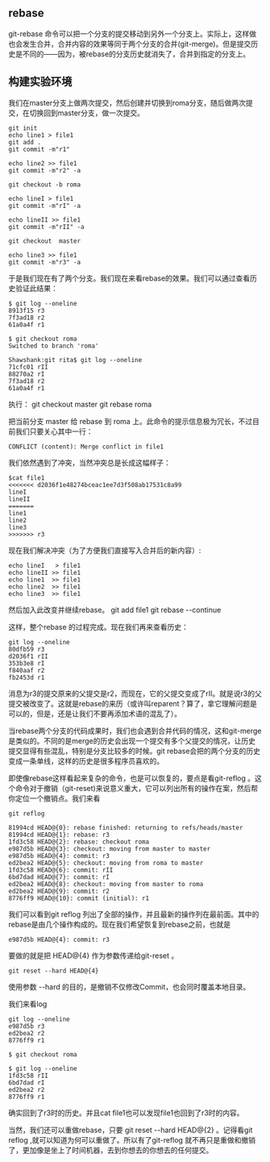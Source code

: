## rebase 

git-rebase 命令可以把一个分支的提交移动到另外一个分支上。实际上，这样做也会发生合并，合并内容的效果等同于两个分支的合并(git-merge)。但是提交历史是不同的——因为，被rebase的分支历史就消失了，合并到指定的分支上。

## 构建实验环境

我们在master分支上做两次提交，然后创建并切换到roma分支，随后做两次提交，在切换回到master分支，做一次提交。

    git init 
    echo line1 > file1
    git add .
    git commit -m"r1"

	echo line2 >> file1
    git commit -m"r2" -a
    
    git checkout -b roma

    echo lineI > file1
    git commit -m"rI" -a

	echo lineII >> file1
    git commit -m"rII" -a

	git checkout  master

	echo line3 >> file1
    git commit -m"r3" -a

于是我们现在有了两个分支。我们现在来看rebase的效果。我们可以通过查看历史验证此结果：

    $ git log --oneline
    8913f15 r3
    7f3ad18 r2
    61a0a4f r1
    
    $ git checkout roma
    Switched to branch 'roma'
    
    Shawshank:git rita$ git log --oneline
    71cfc01 rII
    88270a2 rI
    7f3ad18 r2
    61a0a4f r1

执行：
    git checkout master
    git rebase roma


把当前分支 master 给 rebase 到 roma 上。此命令的提示信息极为冗长，不过目前我们只要关心其中一行：

    CONFLICT (content): Merge conflict in file1

我们依然遇到了冲突，当然冲突总是长成这幅样子：

    $cat file1
    <<<<<<< d2036f1e48274bceac1ee7d3f508ab17531c8a99
    lineI
    lineII
    =======
    line1
    line2
    line3
    >>>>>>> r3

现在我们解决冲突（为了方便我们直接写入合并后的新内容）:

    echo lineI   > file1
    echo lineII >> file1
    echo line1  >> file1
    echo line2  >> file1 
    echo line3  >> file1

然后加入此改变并继续rebase。
    git add file1
    git rebase --continue
    

这样，整个rebase 的过程完成。现在我们再来查看历史：

    git log --oneline
    80dfb59 r3
    d2036f1 rII
    353b3e8 rI
    f840aaf r2
    fb2453d r1

消息为r3的提交原来的父提交是r2，而现在，它的父提交变成了rII。就是说r3的父提交被改变了。这就是rebase的来历（或许叫reparent？算了，拿它理解问题是可以的，但是，还是让我们不要再添加术语的混乱了）。

当rebase两个分支的代码成果时，我们也会遇到合并代码的情况，这和git-merge是类似的。不同的是merge的历史会出现一个提交有多个父提交的情况，让历史提交显得有些混乱，特别是分支比较多的时候。git rebase会把的两个分支的历史变成一条单线，这样的历史是很多程序员喜欢的。

即使像rebase这样看起来复杂的命令，也是可以恢复的，要点是看git-reflog 。这个命令对于撤销（git-reset)来说意义重大，它可以列出所有的操作在案，然后帮你定位一个撤销点。我们来看

    git reflog

    81994cd HEAD@{0}: rebase finished: returning to refs/heads/master
    81994cd HEAD@{1}: rebase: r3
    1fd3c58 HEAD@{2}: rebase: checkout roma
    e987d5b HEAD@{3}: checkout: moving from master to master
    e987d5b HEAD@{4}: commit: r3
    ed2bea2 HEAD@{5}: checkout: moving from roma to master
    1fd3c58 HEAD@{6}: commit: rII
    6bd7dad HEAD@{7}: commit: rI
    ed2bea2 HEAD@{8}: checkout: moving from master to roma
    ed2bea2 HEAD@{9}: commit: r2
    8776ff9 HEAD@{10}: commit (initial): r1

我们可以看到git reflog 列出了全部的操作，并且最新的操作列在最前面。其中的rebase是由几个操作构成的。现在我们希望恢复到rebase之前，也就是 

    e987d5b HEAD@{4}: commit: r3
要做的就是把 HEAD@{4} 作为参数传递给git-reset 。

    git reset --hard HEAD@{4}

使用参数 --hard 的目的，是撤销不仅修改Commit，也会同时覆盖本地目录。


我们来看log

    git log --oneline
    e987d5b r3
    ed2bea2 r2
    8776ff9 r1
    
    $ git checkout roma
    
    $ git log --oneline
    1fd3c58 rII
    6bd7dad rI
    ed2bea2 r2
    8776ff9 r1

确实回到了r3时的历史。并且cat file1也可以发现file1也回到了r3时的内容。

当然，我们还可以重做rebase，只要 git reset --hard HEAD@{2} 。记得看git reflog ,就可以知道为何可以重做了。所以有了git-reflog 就不再只是重做和撤销了，更加像是坐上了时间机器，去到你想去的你想去的任何提交。
